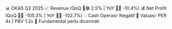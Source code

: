 📊 OKAS Q2 2025
📈 Revenue (QoQ 🔼🟢 2.5% | YoY 🔻🔴 -10.4%)
💰 Net Profit (QoQ 🔻🔴 -105.3% | YoY 🔻🔴 -102.7%)
💡 Cash Operasi: Negatif
🧮 Valuasi: PER 4x | PBV 1.2x
🧱 Fundamental perlu dicermati
